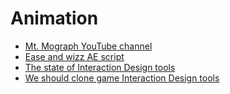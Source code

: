 # Animation

* [Mt. Mograph YouTube channel](https://www.youtube.com/user/mtmograph)
* [Ease and wizz AE script](http://aescripts.com/ease-and-wizz/)
* [The state of Interaction Design tools](https://medium.com/p/f755c6515368)
* [We should clone game Interaction Design tools](https://medium.com/p/ad5c2e4149d0)